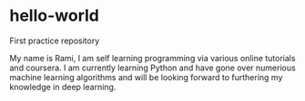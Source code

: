 # hello-world
First practice repository

My name is Rami, I am self learning programming via various online tutorials and coursera.
I am currently learning Python and have gone over numerious machine learning algorithms
and will be looking forward to furthering my knowledge in deep learning.
